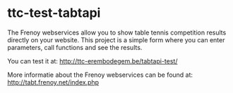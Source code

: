 ttc-test-tabtapi
================

The Frenoy webservices allow you to show table tennis competition results directly on your website. 
This project is a simple form where you can enter parameters, call functions and see the results.

You can test it at: http://ttc-erembodegem.be/tabtapi-test/

More informatie about the Frenoy webservices can be found at: http://tabt.frenoy.net/index.php
